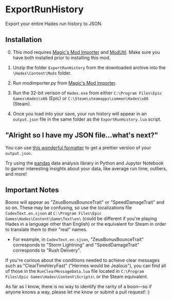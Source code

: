 # ExportRunHistory
Export your entire Hades run history to JSON.

## Installation

0. This mod requires [Magic's Mod Importer](https://www.nexusmods.com/hades/mods/26/) and [ModUtil](https://www.nexusmods.com/hades/mods/27). Make sure you have both installed prior to installing this mod.

1. Unzip the folder `ExportRunHistory` from the downloaded archive into the `\Hades\Content\Mods` folder.

2. Run modimporter.py from [Magic's Mod Importer](https://www.nexusmods.com/hades/mods/26/).

3. Run the 32-bit verison of `Hades.exe` from either `C:\Program Files\Epic Games\Hades\x86` (Epic) or `C:\Steam\steamapps\common\Hades\x86` (Steam).

4. Once you load into your save, your run history will appear in an `output.json` file in the same folder as the `ExportRunHistory.lua` script.


## "Alright so I have my JSON file...what's next?"

You can use [this wonderful formatter](https://jsonformatter.org/) to get a prettier version of your `output.json`.

Try using the [pandas](https://pandas.pydata.org/) data analysis library in Python and Jupyter Notebook to garner interesting insights about your data, like average run time, outliers, and more!


## Important Notes
Boons will appear as "ZeusBonusBounceTrait" or "SpeedDamageTrait" and so on. 
These may be confusing, so use the localizations file `CodexText.en.sjson` at `C:\Program Files\Epic Games\Hades\Content\Game\Text\en\` (could be different if you're playing Hades in a language other than English) or the equivalent for Steam in order to translate them to their "real" names.

- For example, in `CodexText.en.sjson`, "ZeusBonusBounceTrait" corresponds to "Storm Lightning" and "SpeedDamageTrait" corresponds to "Rush Delivery".

If you're curious about the conditions needed to achieve clear messages such as "ClearTimeVeryFast" ("Hermes would be Jealous"), you can find all of those in the `RunClearMessageData.lua` file located in `C:\Program Files\Epic Games\Hades\Content\Scripts\` or the Steam equivalent.

As far as I know, there is no way to identify the rarity of a boon—so if anyone knows a way, please let me know or submit a pull request! :)
